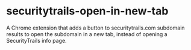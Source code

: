 # securitytrails-open-in-new-tab
A Chrome extension that adds a button to securitytrails.com subdomain results to open the subdomain in a new tab, instead of opening a SecurityTrails info page. 
